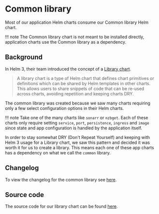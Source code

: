 # Common library

Most of our application Helm charts consume our Common library Helm chart.

!!! note
    The Common library chart is not meant to be installed directly, application
    charts use the Common library as a dependency.

## Background

In Helm 3, their team introduced the concept of a
[Library chart](https://helm.sh/docs/topics/library_charts/).

> A library chart is a type of Helm chart that defines chart primitives or
  definitions which can be shared by Helm templates in other charts. This
  allows users to share snippets of code that can be re-used across charts,
  avoiding repetition and keeping charts DRY.

The common library was created because we saw many charts requiring only a
few select configuration options in their Helm charts.

!!! note
    Take one of the many charts like `sonarr` or `nzbget`. Each of these
    charts only require setting `service`, `port`, `persistence`, `ingress`
    and `image` since state and app configuration is handled by the application
    itself.

In order to stay somewhat DRY (Don't Repeat Yourself) and keeping with Helm 3
usage for a Library chart, we saw this pattern and decided it was worth it for
us to create a library. This means each one of these app charts has a
dependency on what we call the `common` library.

## Changelog

To view the changelog for the common library see 
[here](https://github.com/k8s-at-home/library-charts/tree/main/charts/stable/common#changelog).

## Source code

The source code for our library chart can be found
[here](https://github.com/k8s-at-home/library-charts).
